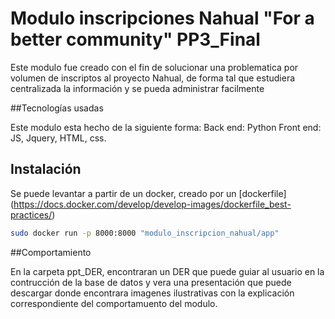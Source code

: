 # Modulo inscripciones Nahual "For a better community" PP3_Final

Este modulo fue creado con el fin de solucionar una problematica por volumen de inscriptos al proyecto Nahual, de forma tal que estudiera centralizada la información y se pueda administrar facilmente

##Tecnologías usadas

Este modulo esta hecho de la siguiente forma:
Back end: Python
Front end: JS, Jquery, HTML, css.

## Instalación

Se puede levantar a partir de un docker, creado por un [dockerfile] (https://docs.docker.com/develop/develop-images/dockerfile_best-practices/)
```bash
sudo docker run -p 8000:8000 "modulo_inscripcion_nahual/app"
```

##Comportamiento

En la carpeta ppt_DER, encontraran un DER que puede guiar al usuario en la contrucción de la base de datos y vera una presentación que puede descargar donde encontrara imagenes ilustrativas con la explicación correspondiente del comportamuento del modulo.
